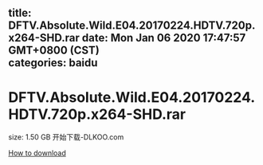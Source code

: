 
title: DFTV.Absolute.Wild.E04.20170224.HDTV.720p.x264-SHD.rar
date: Mon Jan 06 2020 17:47:57 GMT+0800 (CST)    
categories: baidu
---

# DFTV.Absolute.Wild.E04.20170224.HDTV.720p.x264-SHD.rar
size: 1.50 GB
 开始下载-DLKOO.com
 

[How to download](https://bpcam.bemobtrk.com/go/2ceec3aa-1ca2-46d6-b9ff-aaa5c184517c?jno=3490)